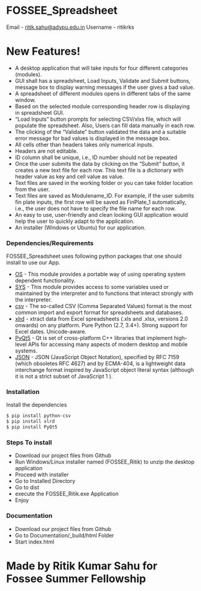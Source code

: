 # FOSSEE_Spreadsheet
Email - ritik.sahu@adypu.edu.in
Username - ritikrks

# New Features!

  - A desktop application that will take inputs for four different categories (modules).
  - GUI shall has a spreadsheet, Load Inputs, Validate and Submit buttons, message box to display warning messages if the user gives a bad value.
  - A spreadsheet of different modules opens in different tabs of the same window.
  - Based on the selected module corresponding header row is displaying in spreadsheet GUI.
  - “Load Inputs” button prompts for selecting CSV/xlxs file, which will populate the spreadsheet. Also, Users can fill data manually in each row.
  - The clicking of the “Validate” button validated the data and a suitable error message for bad values is displayed in the message box.
  - All cells other than headers takes only numerical inputs.
  - Headers are not editable.
  - ID column shall be unique, i.e., ID number should not be repeated
  - Once the user submits the data by clicking on the “Submit” button, it creates a new text file for each row. This text file is a dictionary with header value as key and cell value as value.
  - Text files are saved in the working folder or you can take folder location from the user.
  - Text files are saved as Modulename_ID. For example, if the user submits fin plate inputs, the first row will be saved as FinPlate_1 automatically, i.e., the user does not have to specify the file name for each row.
  - An easy to use, user-friendly and clean looking GUI application would help the user to quickly adapt to the application.
  - An installer (Windows or Ubuntu) for our application.

### Dependencies/Requirements

FOSSEE_Spreadsheet uses following python packages that one should install to use our App.

* [OS](https://docs.python.org/2/library/os.html?highlight=os#module-os) - This module provides a portable way of using operating system dependent functionality.
* [SYS](https://docs.python.org/2/library/sys.html?highlight=sys#module-sys) - This module provides access to some variables used or maintained by the interpreter and to functions that interact strongly with the interpreter.
* [csv](https://docs.python.org/2/library/csv.html?highlight=csv#module-csv) - The so-called CSV (Comma Separated Values) format is the most common import and export format for spreadsheets and databases.
* [xlrd](https://pypi.org/project/xlrd/) - xtract data from Excel spreadsheets (.xls and .xlsx, versions 2.0 onwards) on any platform. Pure Python (2.7, 3.4+). Strong support for Excel dates. Unicode-aware.
* [PyQt5](https://pypi.org/project/PyQt5/) - Qt is set of cross-platform C++ libraries that implement high-level APIs for accessing many aspects of modern desktop and mobile systems.
* [JSON](https://docs.python.org/2/library/json.html?highlight=json#module-json) - JSON (JavaScript Object Notation), specified by RFC 7159 (which obsoletes RFC 4627) and by ECMA-404, is a lightweight data interchange format inspired by JavaScript object literal syntax (although it is not a strict subset of JavaScript 1 ).

### Installation

Install the dependencies

```sh
$ pip install python-csv
$ pip install xlrd
$ pip install PyQt5
```
### Steps To install 
- Download our project files from Github
- Run Windows/Linux installer named (FOSSEE_Ritik) to unzip the desktop application
- Proceed with installer
- Go to Installed Directory
- Go to dist
- execute the FOSSEE_Ritik.exe Application
- Enjoy
### Documentation
- Download our project files from Github
- Go to Documentation/_build/html Folder
- Start index.html
# Made by Ritik Kumar Sahu for Fossee Summer Fellowship

